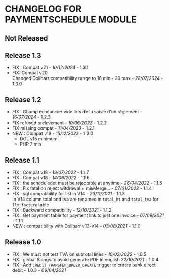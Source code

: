 # CHANGELOG FOR PAYMENTSCHEDULE MODULE

## Not Released

## Release 1.3
- FIX : Compat v21 - *10/12/2024* - 1.3.1
- FIX: Compat v20  
  Changed Dolibarr compatibility range to 16 min - 20 max - *28/07/2024* - 1.3.0

## Release 1.2
- FIX : Champ échéancier vide lors de la saisie d'un réglement - *16/07/2024* - 1.2.3
- FIX refused prelevement - *10/06/2023* - 1.2.2
- FIX missing compat - *11/04/2023* - 1.2.1
- NEW : Compat v19 - *15/12/2023* - 1.2.0
  - DOL v15 minimum 
  - PHP 7 min 

## Release 1.1

- FIX : Compat v18 - *19/07/2022* - 1.1.7
- FIX : Compat v18 - *14/06/2022* - 1.1.6
- FIX : the scheduledet must be rejectable at anytime - *26/04/2022* - 1.1.5
- FIX : Fix fatal on reject witdrawal + misMerge... - *07/01/2022* - 1.1.4
- FIX : sql compatibility for list in V14  - *23/11/2021* - 1.1.3  
  In V14 column total and tva are renamed in `total_ht` and `total_tva`
  for `llx_facture` table
- FIX : Backward compatibility  - *12/10/2021* - 1.1.2
- FIX : Get payment table for payment link to just one invoice - *07/09/2021* - 1.1.1
- NEW : compatibility with Dolibarr v13-v14 - *03/08/2021* - 1.1.0

## Release 1.0

- FIX : We must not test TVA on subtotal lines - *10/02/2022* - 1.0.5
- FIX : global $langs to avoid generate PDF in english *22/10/2021* - 1.0.4
- FIX : Add `CREDIT_TRANSFER_ORDER_CREATE` trigger to create bank direct debit - 1.0.3 - *09/04/2021* 
